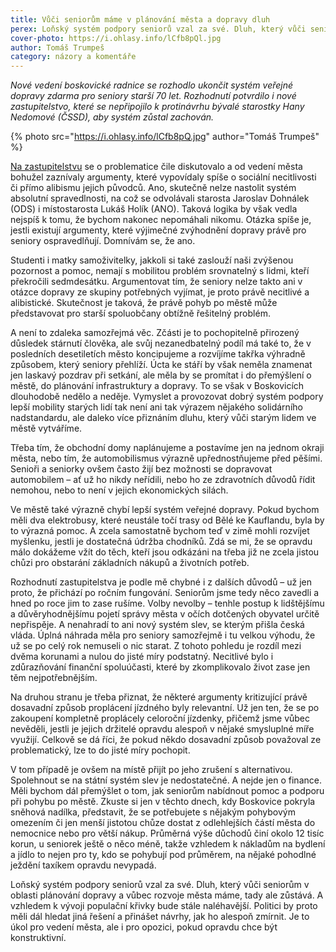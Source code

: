 ```yaml
---
title: Vůči seniorům máme v plánování města a dopravy dluh
perex: Loňský systém podpory seniorů vzal za své. Dluh, který vůči seniorům v oblasti plánování dopravy a vůbec rozvoje města máme, tady ale zůstává.
cover-photo: https://i.ohlasy.info/lCfb8pQl.jpg
author: Tomáš Trumpeš
category: názory a komentáře
---
```


*Nové vedení boskovické radnice se rozhodlo ukončit systém veřejné dopravy zdarma pro seniory starší 70 let. Rozhodnutí potvrdilo i nové zastupitelstvo, které se nepřipojilo k protinávrhu bývalé starostky Hany Nedomové (ČSSD), aby systém zůstal zachován.*

{% photo src="https://i.ohlasy.info/lCfb8pQ.jpg" author="Tomáš Trumpeš" %}

[Na zastupitelstvu](http://www.ohlasy.info/clanky/2018/12/zastupitelstvo.html) se o problematice čile diskutovalo a od vedení města bohužel zaznívaly argumenty, které vypovídaly spíše o sociální necitlivosti či přímo alibismu jejich původců. Ano, skutečně nelze nastolit systém absolutní spravedlnosti, na což se odvolávali starosta Jaroslav Dohnálek (ODS) i místostarosta Lukáš Holík (ANO). Taková logika by však vedla nejspíš k tomu, že bychom nakonec nepomáhali nikomu. Otázka spíše je, jestli existují argumenty, které výjimečné zvýhodnění dopravy právě pro seniory ospravedlňují. Domnívám se, že ano.

Studenti i matky samoživitelky, jakkoli si také zaslouží naši zvýšenou pozornost a pomoc, nemají s mobilitou problém srovnatelný s lidmi, kteří překročili sedmdesátku. Argumentovat tím, že seniory nelze takto ani v otázce dopravy ze skupiny potřebných vyjímat, je proto právě necitlivé a alibistické. Skutečnost je taková, že právě pohyb po městě může představovat pro starší spoluobčany obtížně řešitelný problém.

A není to zdaleka samozřejmá věc. Zčásti je to pochopitelně přirozený důsledek stárnutí člověka, ale svůj nezanedbatelný podíl má také to, že v posledních desetiletích město koncipujeme a rozvíjíme takřka výhradně způsobem, který seniory přehlíží. Úcta ke stáří by však neměla znamenat jen laskavý pozdrav při setkání, ale měla by se promítat i do přemýšlení o městě, do plánování infrastruktury a dopravy. To se však v Boskovicích dlouhodobě nedělo a neděje. Vymyslet a provozovat dobrý systém podpory lepší mobility starých lidí tak není ani tak výrazem nějakého solidárního nadstandardu, ale daleko více přiznáním dluhu, který vůči starým lidem ve městě vytváříme.

Třeba tím, že obchodní domy naplánujeme a postavíme jen na jednom okraji města, nebo tím, že automobilismus výrazně upřednostňujeme před pěšími. Senioři a seniorky ovšem často žijí bez možnosti se dopravovat automobilem – ať už ho nikdy neřídili, nebo ho ze zdravotních důvodů řídit nemohou, nebo to není v jejich ekonomických silách.

Ve městě také výrazně chybí lepší systém veřejné dopravy. Pokud bychom měli dva elektrobusy, které neustále točí trasy od Bělé ke Kauflandu, byla by to výrazná pomoc. A zcela samostatně bychom teď v zimě mohli rozvíjet myšlenku, jestli je dostatečná údržba chodníků. Zdá se mi, že se opravdu málo dokážeme vžít do těch, kteří jsou odkázáni na třeba již ne zcela jistou chůzi pro obstarání základních nákupů a životních potřeb.

Rozhodnutí zastupitelstva je podle mě chybné i z dalších důvodů – už jen proto, že přichází po ročním fungování. Seniorům jsme tedy něco zavedli a hned po roce jim to zase rušíme. Volby nevolby – tenhle postup k lidštějšímu a důvěryhodnějšímu pojetí správy města v očích dotčených obyvatel určitě nepřispěje. A nenahradí to ani nový systém slev, se kterým přišla česká vláda. Úplná náhrada měla pro seniory samozřejmě i tu velkou výhodu, že už se po celý rok nemuseli o nic starat. Z tohoto pohledu je rozdíl mezi dvěma korunami a nulou do jisté míry podstatný. Necitlivé bylo i zdůrazňování finanční spoluúčasti, které by zkomplikovalo život zase jen těm nejpotřebnějším.

Na druhou stranu je třeba přiznat, že některé argumenty kritizující právě dosavadní způsob proplácení jízdného byly relevantní. Už jen ten, že se po zakoupení kompletně proplácely celoroční jízdenky, přičemž jsme vůbec nevěděli, jestli je jejich držitelé opravdu alespoň v nějaké smysluplné míře využijí. Celkově se dá říci, že pokud někdo dosavadní způsob považoval ze problematický, lze to do jisté míry pochopit.

V tom případě je ovšem na místě přijít po jeho zrušení s alternativou. Spolehnout se na státní systém slev je nedostatečné. A nejde jen o finance. Měli bychom dál přemýšlet o tom, jak seniorům nabídnout pomoc a podporu při pohybu po městě. Zkuste si jen v těchto dnech, kdy Boskovice pokryla sněhová nadílka, představit, že se potřebujete s nějakým pohybovým omezením či jen menší jistotou chůze dostat z odlehlejších částí města do nemocnice nebo pro větší nákup. Průměrná výše důchodů činí okolo 12 tisíc korun, u seniorek ještě o něco méně, takže vzhledem k nákladům na bydlení a jídlo to nejen pro ty, kdo se pohybují pod průměrem, na nějaké pohodlné ježdění taxíkem opravdu nevypadá.

Loňský systém podpory seniorů vzal za své. Dluh, který vůči seniorům v oblasti plánování dopravy a vůbec rozvoje města máme, tady ale zůstává. A vzhledem k vývoji populační křivky bude stále naléhavější. Politici by proto měli dál hledat jiná řešení a přinášet návrhy, jak ho alespoň zmírnit. Je to úkol pro vedení města, ale i pro opozici, pokud opravdu chce být konstruktivní.
